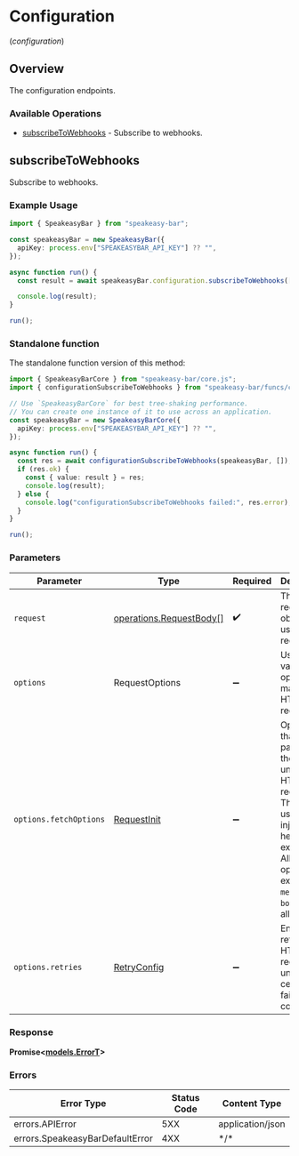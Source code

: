 # Configuration
(*configuration*)

## Overview

The configuration endpoints.

### Available Operations

* [subscribeToWebhooks](#subscribetowebhooks) - Subscribe to webhooks.

## subscribeToWebhooks

Subscribe to webhooks.

### Example Usage

```typescript
import { SpeakeasyBar } from "speakeasy-bar";

const speakeasyBar = new SpeakeasyBar({
  apiKey: process.env["SPEAKEASYBAR_API_KEY"] ?? "",
});

async function run() {
  const result = await speakeasyBar.configuration.subscribeToWebhooks([]);

  console.log(result);
}

run();
```

### Standalone function

The standalone function version of this method:

```typescript
import { SpeakeasyBarCore } from "speakeasy-bar/core.js";
import { configurationSubscribeToWebhooks } from "speakeasy-bar/funcs/configurationSubscribeToWebhooks.js";

// Use `SpeakeasyBarCore` for best tree-shaking performance.
// You can create one instance of it to use across an application.
const speakeasyBar = new SpeakeasyBarCore({
  apiKey: process.env["SPEAKEASYBAR_API_KEY"] ?? "",
});

async function run() {
  const res = await configurationSubscribeToWebhooks(speakeasyBar, []);
  if (res.ok) {
    const { value: result } = res;
    console.log(result);
  } else {
    console.log("configurationSubscribeToWebhooks failed:", res.error);
  }
}

run();
```

### Parameters

| Parameter                                                                                                                                                                      | Type                                                                                                                                                                           | Required                                                                                                                                                                       | Description                                                                                                                                                                    |
| ------------------------------------------------------------------------------------------------------------------------------------------------------------------------------ | ------------------------------------------------------------------------------------------------------------------------------------------------------------------------------ | ------------------------------------------------------------------------------------------------------------------------------------------------------------------------------ | ------------------------------------------------------------------------------------------------------------------------------------------------------------------------------ |
| `request`                                                                                                                                                                      | [operations.RequestBody[]](../../models/.md)                                                                                                                                   | :heavy_check_mark:                                                                                                                                                             | The request object to use for the request.                                                                                                                                     |
| `options`                                                                                                                                                                      | RequestOptions                                                                                                                                                                 | :heavy_minus_sign:                                                                                                                                                             | Used to set various options for making HTTP requests.                                                                                                                          |
| `options.fetchOptions`                                                                                                                                                         | [RequestInit](https://developer.mozilla.org/en-US/docs/Web/API/Request/Request#options)                                                                                        | :heavy_minus_sign:                                                                                                                                                             | Options that are passed to the underlying HTTP request. This can be used to inject extra headers for examples. All `Request` options, except `method` and `body`, are allowed. |
| `options.retries`                                                                                                                                                              | [RetryConfig](../../lib/utils/retryconfig.md)                                                                                                                                  | :heavy_minus_sign:                                                                                                                                                             | Enables retrying HTTP requests under certain failure conditions.                                                                                                               |

### Response

**Promise\<[models.ErrorT](../../models/errort.md)\>**

### Errors

| Error Type                      | Status Code                     | Content Type                    |
| ------------------------------- | ------------------------------- | ------------------------------- |
| errors.APIError                 | 5XX                             | application/json                |
| errors.SpeakeasyBarDefaultError | 4XX                             | \*/\*                           |